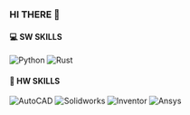 ### HI THERE 👋

#### :computer: SW SKILLS
![Python](https://img.shields.io/badge/python-3670A0?style=plastic&logo=python&logoColor=ffdd54)
![Rust](https://img.shields.io/badge/COMING_SOON-%23000000.svg?style=plastic&=rust&logoColor=white)


#### :mechanical_arm: HW SKILLS
![AutoCAD](https://img.shields.io/badge/AutoCAD-F7F7F7.svg?style=plastic&logo=Autodesk&logoColor=red)
![Solidworks](https://img.shields.io/badge/Solidworks-DA2A1B.svg?style=plastic&logo=DassaultSystemes&logoColor=white)
![Inventor](https://img.shields.io/badge/Inventor-F7F7F7.svg?style=plastic&logo=Instapaper&logoColor=E8A04A)
![Ansys](https://img.shields.io/badge/Ansys-FFB71B.svg?style=plastic&logo=Ansys&logoColor=black)




<!--

**ldwooo/ldwooo** is a ✨ _special_ ✨ repository because its `README.md` (this file) appears on your GitHub profile.

Here are some ideas to get you started:

- 🔭 I’m currently working on ...
- 🌱 I’m currently learning ...
- 👯 I’m looking to collaborate on ...
- 🤔 I’m looking for help with ...
- 💬 Ask me about ...
- 📫 How to reach me: ...
- 😄 Pronouns: ...
- ⚡ Fun fact: ...
-->
